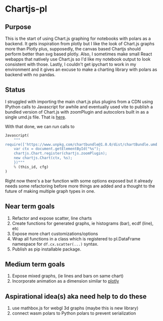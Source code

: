 # Chartjs-pl

## Purpose

This is the start of using Chart.js graphing for notebooks with polars as a backend. It gets inspiration from plotly but I like the look of Chart.js graphs more than Plotly plus, supposedly, the canvas based Chartjs should perform better than svg based plotly. Also, I sometimes make small React webapps that natively use Chart.js so I'd like my notebook output to look consistent with those. Lastly, I couldn't get ipychart to work in my environment and it gives an excuse to make a charting library with polars as backend with no pandas.

## Status

I struggled with importing the main chart.js plus plugins from a CDN using IPython calls to Javascript for awhile and eventually used vite to publish a bundled version of Chart.js with zoomPlugin and autocolors built in as a single umd.js file. That is [here](https://www.npmjs.com/package/chartbundle?activeTab=code).

With that done, we can run calls to

```python
Javascript(
    """
require(['https://www.unpkg.com/chartbundle@1.0.0/dist/chartBundle.umd.js'], function(chartjs) {
    var ctx = document.getElementById("%s");
    chartjs.Chart.register(chartjs.zoomPlugin);
    new chartjs.Chart(ctx, %s);
    })"""
    % (this_id, cfg)
)
```

Right now there's a bar function with some options exposed but it already needs some refactoring before more things are added and a thought to the future of making multiple graph types in one.

## Near term goals

1. Refactor and expose scatter, line charts
2. Create functions for generated graphs, ie histograms (bar), ecdf (line), etc
3. Expose more chart customizations/options
4. Wrap all functions in a class which is registered to pl.DataFrame namespace for `df.cx.scatter(...)` syntax.
5. Publish as pip installable package.

## Medium term goals

1. Expose mixed graphs, (ie lines and bars on same chart)
2. Incorporate animation as a dimension similar to [plotly](https://plotly.com/python/animations/)

## Aspirational idea(s) aka need help to do these

1. use mathbox.js for webgl 3d graphs (maybe this is new library)
2. connect wasm polars to Python polars to prevent serialization
